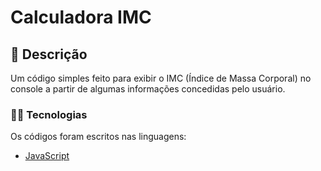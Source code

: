 # Calculadora IMC

## 📑 Descrição
Um código simples feito para exibir o IMC (Índice de Massa Corporal) no console a partir de algumas informações concedidas pelo usuário.

### 👨‍💻 Tecnologias
Os códigos foram escritos nas linguagens:

- [JavaScript](https://www.javascript.com/)


